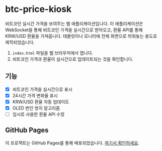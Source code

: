 # btc-price-kiosk

비트코인 실시간 가격을 보여주는 웹 애플리케이션입니다. 이 애플리케이션은 WebSocket을 통해 비트코인 가격을 실시간으로 받아오고, 환율 API를 통해 KRW/USD 환율을 가져옵니다. 태블릿이나 모니터에 전체 화면으로 띄워놓는 용도로 제작되었습니다.

1. `index.html` 파일을 웹 브라우저에서 엽니다.
2. 비트코인 가격과 환율이 실시간으로 업데이트되는 것을 확인합니다.

## 기능

- [x] 비트코인 가격을 실시간으로 표시
- [x] 24시간 가격 변화율 표시
- [x] KRW/USD 환율 자동 업데이트
- [x] OLED 번인 방지 알고리즘
- [ ] 임시로 사용한 환율 API 수정

## GitHub Pages

이 프로젝트는 GitHub Pages를 통해 배포되었습니다. [여기서 확인하세요](https://2jiho6.github.io/btc-price-kiosk).
